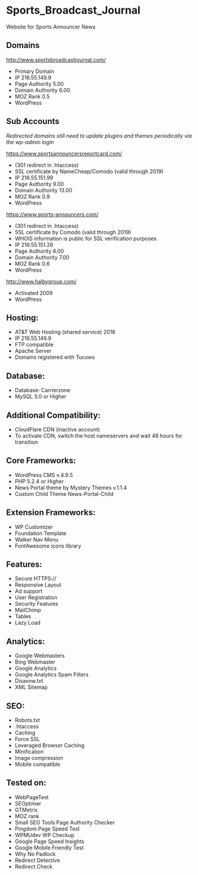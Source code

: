 # Sports_Broadcast_Journal
Website for Sports Announcer News

## Domains
http://www.sportsbroadcastjournal.com/
- Primary Domain
- IP 216.55.149.9
- Page Authority 5.00
- Domain Authority 6.00
- MOZ Rank 0.5
- WordPress 

## Sub Accounts
*Redirected domains still need to update plugins and themes periodically via the wp-admin login*

https://www.sportsannouncersreportcard.com/
- (301 redirect in .htaccess)
- SSL certificate by NameCheap/Comodo (valid through 2019)
- IP 216.55.151.99
- Page Authority 9.00
- Domain Authority 13.00
- MOZ Rank 0.9
- WordPress 

https://www.sports-announcers.com/ 
- (301 redirect in .htaccess)
- SSL certificate by Comodo (valid through 2019)
- WHOIS information is public for SSL verification purposes
- IP 216.55.151.26
- Page Authority 6.00
- Domain Authority 7.00
- MOZ Rank 0.6
- WordPress 

http://www.halbygroup.com/ 
- Activated 2009
- WordPress 

## Hosting:
- AT&T Web Hosting (shared service) 2018
- IP 216.55.149.9
- FTP compatible
- Apache Server
- Domains registered with Tucows 

## Database:
- Database: Carrierzone
- MySQL 5.0 or Higher

## Additional Compatibility: 
- CloudFlare CDN (inactive account)
- To activate CDN, switch the host nameservers and wait 48 hours for transition

## Core Frameworks:
- WordPress CMS v.4.9.5
- PHP 5.2.4 or Higher
- News Portal theme by Mystery Themes v.1.1.4
- Custom Child Theme News-Portal-Child

## Extension Frameworks:
- WP Customizer
- Foundation Template
- Walker Nav Menu
- FontAwesome icons library

## Features:
- Secure HTTPS://
- Responsive Layout
- Ad support
- User Registration
- Security Features
- MailChimp
- Tables
- Lazy Load

## Analytics:
- Google Webmasters
- Bing Webmaster
- Google Analytics
- Google Analytics Spam Filters 
- Disavow.txt
- XML Sitemap

## SEO:
- Robots.txt
- .htaccess
- Caching
- Force SSL
- Leveraged Browser Caching
- Minification
- Image compression
- Mobile compatible

## Tested on:
- WebPageTest
- SEOptimer
- GTMetrix
- MOZ rank
- Small SEO Tools Page Authority Checker
- Pingdom Page Speed Test
- WPMUdev WP Checkup
- Google Page Speed Insights
- Google Mobile Friendly Test
- Why No Padlock
- Redirect Detective
- Redirect Check
